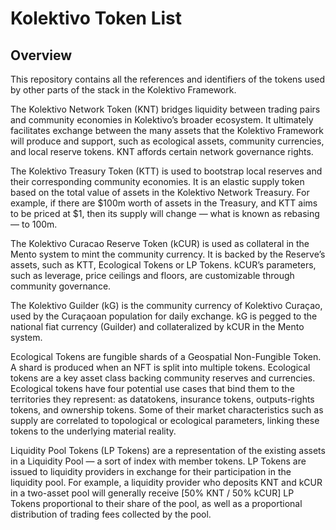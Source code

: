 # Kolektivo Token List
## Overview
This repository contains all the references and identifiers of the tokens used by other parts of the stack in the Kolektivo Framework.

The Kolektivo Network Token (KNT) bridges liquidity between trading pairs and community economies in Kolektivo’s broader ecosystem. It ultimately facilitates exchange between the many assets that the Kolektivo Framework will produce and support, such as ecological assets, community currencies, and local reserve tokens. KNT affords certain network governance rights.

The Kolektivo Treasury Token (KTT)  is used to bootstrap local reserves and their corresponding community economies. It is an elastic supply token based on the total value of assets in the Kolektivo Network Treasury. For example, if there are $100m worth of assets in the Treasury, and KTT aims to be priced at $1, then its supply will change — what is known as rebasing — to 100m.

The Kolektivo Curacao Reserve Token (kCUR) is used as collateral in the Mento system to mint the community currency. It is backed by the Reserve’s assets, such as KTT, Ecological Tokens or LP Tokens. kCUR’s parameters, such as leverage, price ceilings and floors, are customizable through community governance.

The Kolektivo Guilder (kG) is the community currency of Kolektivo Curaçao, used by the Curaçaoan population for daily exchange. kG is pegged to the national fiat currency (Guilder) and collateralized by kCUR in the Mento system.

Ecological Tokens are fungible shards of a Geospatial Non-Fungible Token. A shard is produced when an NFT is split into multiple tokens. Ecological tokens are a key asset class backing community reserves and currencies. Ecological tokens have four potential use cases that bind them to the territories they represent: as datatokens, insurance tokens, outputs-rights tokens, and ownership tokens. Some of their market characteristics such as supply are correlated to topological or ecological parameters, linking these tokens to the underlying material reality.

Liquidity Pool Tokens (LP Tokens) are a representation of the existing assets in a Liquidity Pool — a sort of index with member tokens. LP Tokens are issued to liquidity providers in exchange for their participation in the liquidity pool. For example, a liquidity provider who deposits KNT and kCUR in a two-asset pool will generally receive [50% KNT / 50% kCUR] LP Tokens proportional to their share of the pool, as well as a proportional distribution of trading fees collected by the pool.